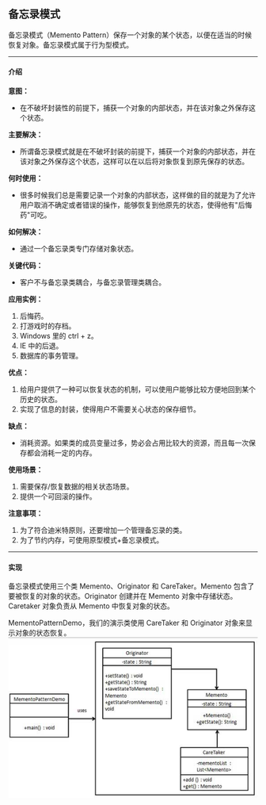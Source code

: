 ## 备忘录模式

备忘录模式（Memento Pattern）保存一个对象的某个状态，以便在适当的时候恢复对象。备忘录模式属于行为型模式。

---

#### 介绍

**意图：**
* 在不破坏封装性的前提下，捕获一个对象的内部状态，并在该对象之外保存这个状态。

**主要解决：**
* 所谓备忘录模式就是在不破坏封装的前提下，捕获一个对象的内部状态，并在该对象之外保存这个状态，这样可以在以后将对象恢复到原先保存的状态。

**何时使用：**
* 很多时候我们总是需要记录一个对象的内部状态，这样做的目的就是为了允许用户取消不确定或者错误的操作，能够恢复到他原先的状态，使得他有"后悔药"可吃。

**如何解决：**
* 通过一个备忘录类专门存储对象状态。

**关键代码：**
* 客户不与备忘录类耦合，与备忘录管理类耦合。

**应用实例：**
1. 后悔药。 
2. 打游戏时的存档。 
3. Windows 里的 ctrl + z。 
4. IE 中的后退。 
5. 数据库的事务管理。

**优点：**
1. 给用户提供了一种可以恢复状态的机制，可以使用户能够比较方便地回到某个历史的状态。 
2. 实现了信息的封装，使得用户不需要关心状态的保存细节。

**缺点：**
* 消耗资源。如果类的成员变量过多，势必会占用比较大的资源，而且每一次保存都会消耗一定的内存。

**使用场景：**
1. 需要保存/恢复数据的相关状态场景。 
2. 提供一个可回滚的操作。

**注意事项：**
1. 为了符合迪米特原则，还要增加一个管理备忘录的类。 
2. 为了节约内存，可使用原型模式+备忘录模式。

---

#### 实现

备忘录模式使用三个类 Memento、Originator 和 CareTaker。Memento 包含了要被恢复的对象的状态。Originator 创建并在 Memento 对象中存储状态。Caretaker 对象负责从 Memento 中恢复对象的状态。

MementoPatternDemo，我们的演示类使用 CareTaker 和 Originator 对象来显示对象的状态恢复。
![avatar](MementoPattern.jpg)
